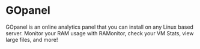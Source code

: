 # GOpanel
GOpanel is an online analytics panel that you can install on any Linux based server. Monitor your RAM usage with RAMonitor, check your VM Stats, view large files, and more!
